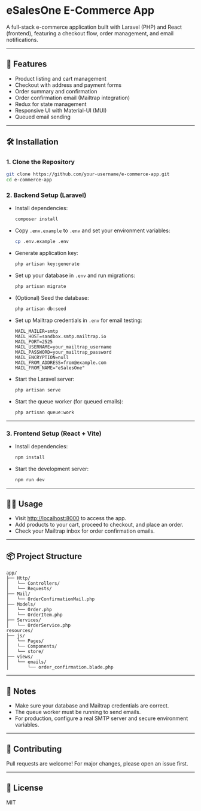 # eSalesOne E-Commerce App

A full-stack e-commerce application built with Laravel (PHP) and React (frontend), featuring a checkout flow, order management, and email notifications.

---

## 🚀 Features

- Product listing and cart management
- Checkout with address and payment forms
- Order summary and confirmation
- Order confirmation email (Mailtrap integration)
- Redux for state management
- Responsive UI with Material-UI (MUI)
- Queued email sending

---

## 🛠️ Installation

### 1. **Clone the Repository**

```sh
git clone https://github.com/your-username/e-commerce-app.git
cd e-commerce-app
```

### 2. **Backend Setup (Laravel)**

- Install dependencies:

    ```sh
    composer install
    ```

- Copy `.env.example` to `.env` and set your environment variables:

    ```sh
    cp .env.example .env
    ```

- Generate application key:

    ```sh
    php artisan key:generate
    ```

- Set up your database in `.env` and run migrations:

    ```sh
    php artisan migrate
    ```

- (Optional) Seed the database:

    ```sh
    php artisan db:seed
    ```

- Set up Mailtrap credentials in `.env` for email testing:

    ```
    MAIL_MAILER=smtp
    MAIL_HOST=sandbox.smtp.mailtrap.io
    MAIL_PORT=2525
    MAIL_USERNAME=your_mailtrap_username
    MAIL_PASSWORD=your_mailtrap_password
    MAIL_ENCRYPTION=null
    MAIL_FROM_ADDRESS=from@example.com
    MAIL_FROM_NAME="eSalesOne"
    ```

- Start the Laravel server:

    ```sh
    php artisan serve
    ```

- Start the queue worker (for queued emails):

    ```sh
    php artisan queue:work
    ```

---

### 3. **Frontend Setup (React + Vite)**

- Install dependencies:

    ```sh
    npm install
    ```

- Start the development server:

    ```sh
    npm run dev
    ```

---

## 🧑‍💻 Usage

- Visit [http://localhost:8000](http://localhost:8000) to access the app.
- Add products to your cart, proceed to checkout, and place an order.
- Check your Mailtrap inbox for order confirmation emails.

---

## 📦 Project Structure

```
app/
├── Http/
│   └── Controllers/
│   └── Requests/
├── Mail/
│   └── OrderConfirmationMail.php
├── Models/
│   └── Order.php
│   └── OrderItem.php
├── Services/
│   └── OrderService.php
resources/
├── js/
│   └── Pages/
│   └── Components/
│   └── store/
├── views/
│   └── emails/
│       └── order_confirmation.blade.php
```

---

## 📝 Notes

- Make sure your database and Mailtrap credentials are correct.
- The queue worker must be running to send emails.
- For production, configure a real SMTP server and secure environment variables.

---

## 🤝 Contributing

Pull requests are welcome! For major changes, please open an issue first.

---

## 📄 License

MIT

